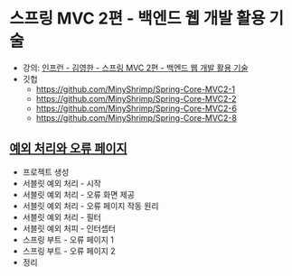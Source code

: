 # 스프링 MVC 2편 - 백엔드 웹 개발 활용 기술

* 강의: [인프런 - 김영한 - 스프링 MVC 2편 - 백엔드 웹 개발 활용 기술](
  https://www.inflearn.com/course/%EC%8A%A4%ED%94%84%EB%A7%81-mvc-2/dashboard
  )
* 깃헙
    * https://github.com/MinyShrimp/Spring-Core-MVC2-1
    * https://github.com/MinyShrimp/Spring-Core-MVC2-2
    * https://github.com/MinyShrimp/Spring-Core-MVC2-6
    * https://github.com/MinyShrimp/Spring-Core-MVC2-8

## [예외 처리와 오류 페이지](./강의/8강)

* 프로젝트 생성
* 서블릿 예외 처리 - 시작
* 서블릿 예외 처리 - 오류 화면 제공
* 서블릿 예외 처리 - 오류 페이지 작동 원리
* 서블릿 예외 처리 - 필터
* 서블릿 예외 처피 - 인터셉터
* 스프링 부트 - 오류 페이지 1
* 스프링 부트 - 오류 페이지 2
* 정리